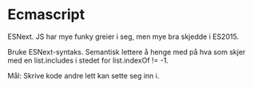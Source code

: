 # Ecmascript

ESNext. JS har mye funky greier i seg, men mye bra skjedde i ES2015.

Bruke ESNext-syntaks. Semantisk lettere å henge med på hva som skjer med en  list.includes i stedet for list.indexOf != -1.

Mål: Skrive kode andre lett kan sette seg inn i.
